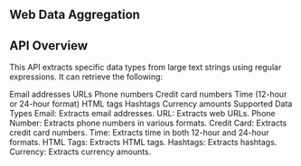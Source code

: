 ## Web Data Aggregation 
## API Overview
 This API extracts specific data types from large text strings using regular expressions. It can retrieve the following:

Email addresses 
URLs 
Phone numbers 
Credit card numbers 
Time (12-hour or 24-hour format) 
HTML tags 
Hashtags Currency amounts 
Supported Data 
Types Email: 
Extracts email addresses. URL: Extracts web URLs. Phone Number: Extracts phone numbers in various formats. Credit Card: Extracts credit card numbers. Time: Extracts time in both 12-hour and 24-hour formats. HTML Tags: Extracts HTML tags. Hashtags: Extracts hashtags. Currency: Extracts currency amounts.
